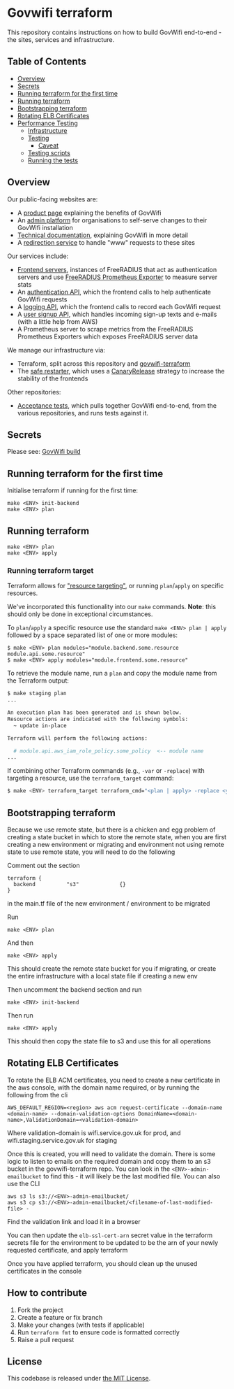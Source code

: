 # Govwifi terraform

This repository contains instructions on how to build GovWifi end-to-end - the sites, services and infrastructure.

## Table of Contents

- [Overview](#overview)
- [Secrets](#secrets)
- [Running terraform for the first time](#running-terraform-for-the-first-time)
- [Running terraform](#running-terraform)
- [Bootstrapping terraform](#bootstrapping-terraform)
- [Rotating ELB Certificates](#rotating-ELB-certificates)
- [Performance Testing](#performance-testing)
  - [Infrastructure](#infrastructure)
  - [Testing](#testing)
    - [Caveat](#caveat)
  - [Testing scripts](#testing-scripts)
  - [Running the tests](#running-the-tests)

## Overview
Our public-facing websites are:
- A [product page](https://github.com/alphagov/govwifi-product-page) explaining the benefits of GovWifi
- An [admin platform](https://github.com/alphagov/govwifi-admin) for organisations to self-serve changes to their GovWifi installation
- [Technical documentation](https://github.com/alphagov/govwifi-tech-docs), explaining GovWifi in more detail
- A [redirection service](https://github.com/alphagov/govwifi-redirect) to handle "www" requests to these sites

Our services include:
- [Frontend servers](https://github.com/alphagov/govwifi-frontend), instances of FreeRADIUS that act as authentication servers and use [FreeRADIUS Prometheus Exporter](https://github.com/bvantagelimited/freeradius_exporter) to measure server stats
- An [authentication API](https://github.com/alphagov/govwifi-authentication-api), which the frontend calls to help authenticate GovWifi requests
- A [logging API](https://github.com/alphagov/govwifi-logging-api), which the frontend calls to record each GovWifi request
- A [user signup API](https://github.com/alphagov/govwifi-user-signup-api), which handles incoming sign-up texts and e-mails (with a little help from AWS)
- A Prometheus server to scrape metrics from the FreeRADIUS Prometheus Exporters which exposes FreeRADIUS server data

We manage our infrastructure via:
- Terraform, split across this repository and [govwifi-terraform](https://github.com/alphagov/govwifi-terraform)
- The [safe restarter](https://github.com/alphagov/govwifi-safe-restarter), which uses a [CanaryRelease](https://martinfowler.com/bliki/CanaryRelease.html) strategy to increase the stability of the frontends

Other repositories:
- [Acceptance tests](https://github.com/alphagov/govwifi-acceptance-tests), which pulls together GovWifi end-to-end, from the various repositories, and runs tests against it.

## Secrets

Please see: [GovWifi build](https://github.com/alphagov/govwifi-build)

## Running terraform for the first time

Initialise terraform if running for the first time:

```
make <ENV> init-backend
make <ENV> plan
```

## Running terraform

```
make <ENV> plan
make <ENV> apply
```

### Running terraform target

Terraform allows for ["resource targeting"](https://www.terraform.io/docs/cli/commands/plan.html#resource-targeting), or running `plan`/`apply` on specific resources. 

We've incorporated this functionality into our `make` commands. **Note**: this should only be done in exceptional circumstances.

To `plan`/`apply` a specific resource use the standard `make <ENV> plan | apply` followed by a space separated list of one or more modules:

```
$ make <ENV> plan modules="module.backend.some.resource module.api.some.resource"
$ make <ENV> apply modules="module.frontend.some.resource"
```

To retrieve the module name, run a `plan` and copy the module name from the Terraform output:

```bash
$ make staging plan
...

An execution plan has been generated and is shown below.
Resource actions are indicated with the following symbols:
  ~ update in-place

Terraform will perform the following actions:

  # module.api.aws_iam_role_policy.some_policy  <-- module name
...
```

If combining other Terraform commands (e.g., `-var` or `-replace`) with targeting a resource, use the `terraform_target` command:

```bash
$ make <ENV> terraform_target terraform_cmd="<plan | apply> -replace <your command>"
```

## Bootstrapping terraform

Because we use remote state, but there is a chicken and egg problem of creating
a state bucket in which to store the remote state, when you are first creating a
new environment or migrating and environment not using remote state to use
remote state, you will need to do the following

Comment out the section
```
terraform {
  backend          "s3"             {}
}
```
in the main.tf file of the new environment / environment to be migrated

Run

```
make <ENV> plan
```
And then

```
make <ENV> apply
```

This should create the remote state bucket for you if migrating, or create the
entire infrastructure with a local state file if creating a new env

Then uncomment the backend section and run

```
make <ENV> init-backend
```

Then run

```
make <ENV> apply
```

This should then copy the state file to s3 and use this for all operations


## Rotating ELB Certificates

To rotate the ELB ACM certificates, you need to create a new certificate in the
aws console, with the domain name required, or by running the following from the
cli

```
AWS_DEFAULT_REGION=<region> aws acm request-certificate --domain-name <domain-name> --domain-validation-options DomainName=<domain-name>,ValidationDomain=<validation-domain>
```

Where validation-domain is wifi.service.gov.uk for prod, and wifi.staging.service.gov.uk for staging

Once this is created, you will need to validate the domain. There is some logic
to listen to emails on the required domain and copy them to an s3 bucket in the
govwifi-terraform repo. You can look in the `<ENV>-admin-emailbucket` to find
this - it will likely be the last modified file. You can also use the CLI

```
aws s3 ls s3://<ENV>-admin-emailbucket/
aws s3 cp s3://<ENV>-admin-emailbucket/<filename-of-last-modified-file> -
```

Find the validation link and load it in a browser

You can then update the `elb-ssl-cert-arn` secret value in the terraform secrets
file for the environment to be updated to be the arn of your newly requested
certificate, and apply terraform

Once you have applied terraform, you should clean up the unused certificates in
the console

## How to contribute

1. Fork the project
2. Create a feature or fix branch
3. Make your changes (with tests if applicable)
4. Run `terraform fmt` to ensure code is formatted correctly
5. Raise a pull request

## License

This codebase is released under [the MIT License][mit].

[mit]: LICENSE
